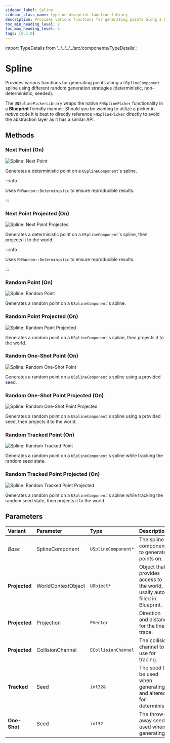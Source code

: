 ```yaml
---
sidebar_label: Spline
sidebar_class_name: type ue-blueprint-function-library
description: Provides various functions for generating points along a USplineComponent spline using different random generation strategies.
toc_min_heading_level: 2
toc_max_heading_level: 5
tags: [0.1.0]
---
```


import TypeDetails from '../../../../src/components/TypeDetails';

# Spline

<TypeDetails icon="ue-blueprint-function-library" base="UBlueprintFunctionLibrary" type="UNSplinePickerLibrary" typeExtra="/ FNSplinePicker" headerFile="NexusActorPools/Public/NSplinePickerLibrary.h" />

Provides various functions for generating points along a `USplineComponent` spline using different random generation strategies (deterministic, non-deterministic, seeded).

The `UNSplinePickerLibrary` wraps the native `FNSplinePicker` functionality in a **Blueprint** friendly manner. Should you be wanting to utilize a picker in _native_ code it is best to directly reference `FNSplinePicker` directly to avoid the abstraction layer as it has a similar API.

## Methods

### Next Point (On)

![Spline: Next Point](spline/spline-next-point.webp) 

Generates a deterministic point on a `USplineComponent`'s spline.

:::info

Uses `FNRandom::Deterministic` to ensure reproducible results.

:::

### Next Point Projected (On)

![Spline: Next Point Projected](spline/spline-next-point-projected.webp)

Generates a deterministic point on a `USplineComponent`'s spline, then projects it to the world.

:::info

Uses `FNRandom::Deterministic` to ensure reproducible results.

:::

### Random Point (On)

![Spline: Random Point](spline/spline-random-point.webp)

Generates a random point on a `USplineComponent`'s spline.

### Random Point Projected (On)

![Spline: Random Point Projected](spline/spline-random-point-projected.webp)

Generates a random point on a `USplineComponent`'s spline, then projects it to the world.

### Random One-Shot Point (On)

![Spline: Random One-Shot Point](spline/spline-random-one-shot-point.webp)

Generates a random point on a `USplineComponent`'s spline using a provided seed.

### Random One-Shot Point Projected (On)

![Spline: Random One-Shot Point Projected](spline/spline-random-one-shot-point-projected.webp)

Generates a random point on a `USplineComponent`'s spline using a provided seed, then projects it to the world.

### Random Tracked Point (On)

![Spline: Random Tracked Point](spline/spline-random-tracked-point.webp)

Generates a random point on a `USplineComponent`'s spline while tracking the random seed state.

### Random Tracked Point Projected (On)

![Spline: Random Tracked Point Projected](spline/spline-random-tracked-point-projected.webp)

Generates a random point on a `USplineComponent`'s spline while tracking the random seed state, then projects it to the world.

## Parameters

|Variant|Parameter|Type|Description|Default|
|:--|:--|:--|:--|:--|
| _Base_ | SplineComponent | `USplineComponent*` |The spline component to generate points on. ||
| **Projected** | WorldContextObject | `UObject*` | Object that provides access to the world, usally auto-filled in Blueprint. | `WorldContext` |
| **Projected** | Projection | `FVector` | Direction and distance for the line trace. | `FVector(0,0,-500.f)` |
| **Projected** | CollisionChannel | `ECollisionChannel` | The collision channel to use for tracing. | `ECC_WorldStatic` |
| **Tracked** | Seed | `int32&` | The seed to be used when generating, and altered for determinism. | |
| **One-Shot** | Seed | `int32` | The throw-away seed used when generating. | |